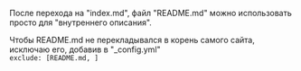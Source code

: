 

После перехода на "index.md", файл "README.md" можно использовать просто для "внутреннего описания".


Чтобы README.md не перекладывался в корень самого сайта, исключаю его, добавив в "_config.yml" \
`exclude: [README.md, ]`

